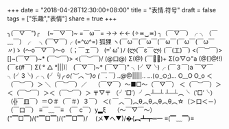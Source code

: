 +++
date = "2018-04-28T12:30:00+08:00"
title = "表情.符号"
draft = false
tags = ["乐趣","表情"]
share = true
+++


╮(￣▽￣")╭　
(~￣▽￣)~
=￣ω￣=
→_→
←_←
(✧≖‿≖)
╮（￣▽￣）╭
╮（￣﹏￣）╭　
 ╮(￣▽￣)╭
(=^ω^=) 狐狸
ヽ(￣ω￣(￣ω￣(￣ω￣(￣ω￣(￣ω￣〃)ゝ
 (～o￣▽￣)～o
（；￣ェ￣）
(=ﾟωﾟ)ﾉ
(ლ(￣ε￣ლ)
(￣(工)￣)
<(￣︶￣)>
[]~(￣▽￣)~*
\(￣︶￣)>
<(￣︶￣)/
(@口@)
Σ(@)
(￣￣)+ Σ(⊙▽⊙"a
(@[]@!!)
(￣ε(#￣) Σ( ° △ °|||)︴
(￣▽￣)~*
(￣▽￣)"
╮(╯▽╰)╭
 (￣３￣)a ￣▽￣
╮(╯3╰)╭
╮(╯_╰)╭ 
o(︶︿︶)o
(￣.￣) ..@_@|||||..
…(⊙_⊙;)…
O__O
O_o
＜（￣︶￣）＞
＼（￣︶￣）／　
（￣▽￣）～■□～（￣▽￣）
＜（￣︶￣）＞＜（￣︶￣）＞＜（￣︶￣）＞
〒▽〒
（╯‵□′）╯︵┴─┴
┴─┴︵╰（‵□′╰）
（╬￣皿￣）＝○＃（￣＃）３￣）
＜( ￣︿￣)︵θ︵θ︵θ︵θ︵☆（＞口＜－）
（￣口￣）
≡￣﹏￣≡
（￣ c￣）y▂ξ　
（～￣▽￣～）　
\("▔□▔)/\("▔□▔)/\("▔□▔)/　
(メ▼へ▼)/�{︻┻┳═一
≡(▔﹏▔)≡